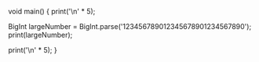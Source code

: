 void main() {
  print('\n' * 5);

  BigInt largeNumber = BigInt.parse('123456789012345678901234567890');
  print(largeNumber);

  print('\n' * 5);
}
